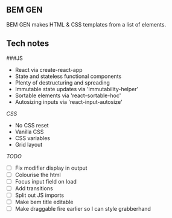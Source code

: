 ## BEM GEN

BEM GEN makes HTML & CSS templates from a list of elements.

## Tech notes

###JS

- React via create-react-app
- State and stateless functional components
- Plenty of destructuring and spreading
- Immutable state updates via 'immutability-helper'
- Sortable elements via 'react-sortable-hoc'
- Autosizing inputs via 'react-input-autosize'

*CSS*

- No CSS reset
- Vanilla CSS
- CSS variables
- Grid layout

*TODO*

- [ ] Fix modifier display in output
- [ ] Colourise the html
- [ ] Focus input field on load
- [ ] Add transitions
- [ ] Split out JS imports
- [ ] Make bem title editable
- [ ] Make draggable fire earlier so I can style grabberhand
